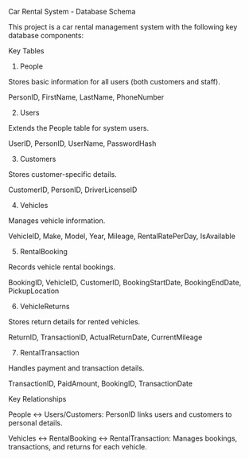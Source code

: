 Car Rental System - Database Schema

This project is a car rental management system with the following key database components:

Key Tables

1. People

Stores basic information for all users (both customers and staff).

PersonID, FirstName, LastName, PhoneNumber


2. Users

Extends the People table for system users.

UserID, PersonID, UserName, PasswordHash


3. Customers

Stores customer-specific details.

CustomerID, PersonID, DriverLicenseID


4. Vehicles

Manages vehicle information.

VehicleID, Make, Model, Year, Mileage, RentalRatePerDay, IsAvailable


5. RentalBooking

Records vehicle rental bookings.

BookingID, VehicleID, CustomerID, BookingStartDate, BookingEndDate, PickupLocation


6. VehicleReturns

Stores return details for rented vehicles.

ReturnID, TransactionID, ActualReturnDate, CurrentMileage


7. RentalTransaction

Handles payment and transaction details.

TransactionID, PaidAmount, BookingID, TransactionDate


Key Relationships

People ↔ Users/Customers: PersonID links users and customers to personal details.

Vehicles ↔ RentalBooking ↔ RentalTransaction: Manages bookings, transactions, and returns for each vehicle.